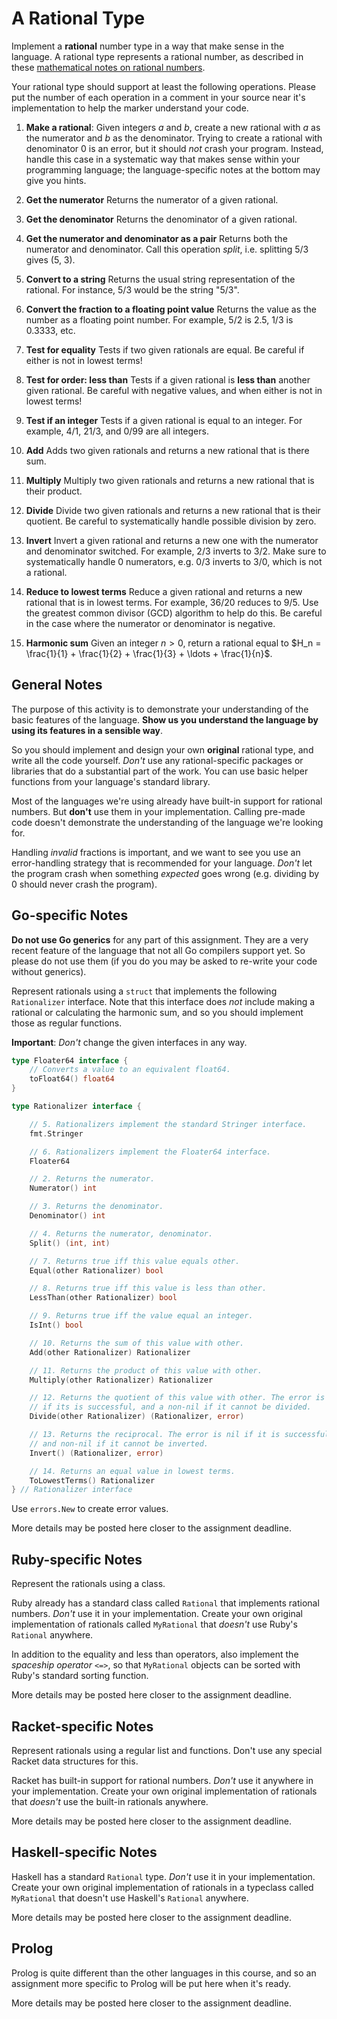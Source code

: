 # A Rational Type

Implement a **rational** number type in a way that make sense in the language.
A rational type represents a rational number, as described in these
[mathematical notes on rational numbers](notes_on_rationals.md).

Your rational type should support at least the following operations. Please
put the number of each operation in a comment in your source near it's
implementation to help the marker understand your code.

1. **Make a rational**: Given integers $a$ and $b$, create a new rational with
   $a$ as the numerator and $b$ as the denominator. Trying to create a
   rational with denominator 0 is an error, but it should *not* crash your
   program. Instead, handle this case in a systematic way that makes sense
   within your programming language; the language-specific notes at the bottom
   may give you hints.

2. **Get the numerator** Returns the numerator of a given rational.

3. **Get the denominator** Returns the denominator of a given rational.

4. **Get the numerator and denominator as a pair** Returns both the numerator
   and denominator. Call this operation *split*, i.e. splitting 5/3 gives (5,
   3).

5. **Convert to a string** Returns the usual string representation of the
   rational. For instance, 5/3 would be the string "5/3".

6. **Convert the fraction to a floating point value** Returns the value as the
   number as a floating point number. For example, 5/2 is 2.5, 1/3 is 0.3333,
   etc.

7. **Test for equality** Tests if two given rationals are equal. Be careful if
   either is not in lowest terms!

8. **Test for order: less than** Tests if a given rational is **less than**
   another given rational. Be careful with negative values, and when either is
   not in lowest terms!

9. **Test if an integer** Tests if a given rational is equal to an integer.
   For example, 4/1, 21/3, and 0/99 are all integers.

10. **Add** Adds two given rationals and returns a new rational that is there
    sum.

11. **Multiply** Multiply two given rationals and returns a new rational that
    is their product.

12. **Divide** Divide two given rationals and returns a new rational that is
    their quotient. Be careful to systematically handle possible division by
    zero.

13. **Invert** Invert a given rational and returns a new one with the
    numerator and denominator switched. For example, 2/3 inverts to 3/2. Make
    sure to systematically handle 0 numerators, e.g. 0/3 inverts to 3/0, which
    is not a rational.

14. **Reduce to lowest terms** Reduce a given rational and returns a new
    rational that is in lowest terms. For example, 36/20 reduces to 9/5. Use
    the greatest common divisor (GCD) algorithm to help do this. Be careful in
    the case where the numerator or denominator is negative.

15. **Harmonic sum** Given an integer $n > 0$, return a rational equal to 
    $H_n = \frac{1}{1} + \frac{1}{2} + \frac{1}{3} + \ldots + \frac{1}{n}$.


## General Notes

The purpose of this activity is to demonstrate your understanding of the basic
features of the language. **Show us you understand the language by using its
features in a sensible way**.

So you should implement and design your own **original** rational type, and
write all the code yourself. *Don't* use any rational-specific packages or
libraries that do a substantial part of the work. You can use basic helper
functions from your language's standard library.

Most of the languages we're using already have built-in support for rational
numbers. But **don't** use them in your implementation. Calling pre-made code
doesn't demonstrate the understanding of the language we're looking for.

Handling *invalid* fractions is important, and we want to see you use an
error-handling strategy that is recommended for your language. *Don't* let the
program crash when something *expected* goes wrong (e.g. dividing by 0 should
never crash the program).


## Go-specific Notes

**Do not use Go generics** for any part of this assignment. They are a very
recent feature of the language that not all Go compilers support yet. So
please do not use them (if you do you may be asked to re-write your code
without generics).

Represent rationals using a `struct` that implements the following
`Rationalizer` interface. Note that this interface does *not* include making a
rational or calculating the harmonic sum, and so you should implement those as
regular functions.

**Important**: *Don't* change the given interfaces in any way.

```go
type Floater64 interface {
    // Converts a value to an equivalent float64.
    toFloat64() float64
}

type Rationalizer interface {

    // 5. Rationalizers implement the standard Stringer interface.
    fmt.Stringer

    // 6. Rationalizers implement the Floater64 interface.
    Floater64

    // 2. Returns the numerator.
    Numerator() int

    // 3. Returns the denominator.
    Denominator() int

    // 4. Returns the numerator, denominator.
    Split() (int, int)

    // 7. Returns true iff this value equals other.
    Equal(other Rationalizer) bool

    // 8. Returns true iff this value is less than other.
    LessThan(other Rationalizer) bool

    // 9. Returns true iff the value equal an integer.
    IsInt() bool

    // 10. Returns the sum of this value with other.
    Add(other Rationalizer) Rationalizer

    // 11. Returns the product of this value with other.
    Multiply(other Rationalizer) Rationalizer

    // 12. Returns the quotient of this value with other. The error is nil 
    // if its is successful, and a non-nil if it cannot be divided.
    Divide(other Rationalizer) (Rationalizer, error)

    // 13. Returns the reciprocal. The error is nil if it is successful, 
    // and non-nil if it cannot be inverted.
    Invert() (Rationalizer, error)

    // 14. Returns an equal value in lowest terms.
    ToLowestTerms() Rationalizer
} // Rationalizer interface
```

Use `errors.New` to create error values.

More details may be posted here closer to the assignment deadline.


## Ruby-specific Notes

Represent the rationals using a class.

Ruby already has a standard class called `Rational` that implements rational
numbers. *Don't* use it in your implementation. Create your own original
implementation of rationals called `MyRational` that *doesn't* use Ruby's
`Rational` anywhere.

In addition to the equality and less than operators, also implement the
*spaceship operator* `<=>`, so that `MyRational` objects can be sorted with
Ruby's standard sorting function.

More details may be posted here closer to the assignment deadline.


## Racket-specific Notes

Represent rationals using a regular list and functions. Don't use any special
Racket data structures for this.

Racket has built-in support for rational numbers. *Don't* use it anywhere in
your implementation. Create your own original implementation of rationals that
*doesn't* use the built-in rationals anywhere.

More details may be posted here closer to the assignment deadline.


## Haskell-specific Notes

Haskell has a standard `Rational` type. *Don't* use it in your implementation.
Create your own original implementation of rationals in a typeclass called
`MyRational` that doesn't use Haskell's `Rational` anywhere.

More details may be posted here closer to the assignment deadline.


## Prolog

Prolog is quite different than the other languages in this course, and so an
assignment more specific to Prolog will be put here when it's ready.

More details may be posted here closer to the assignment deadline.
